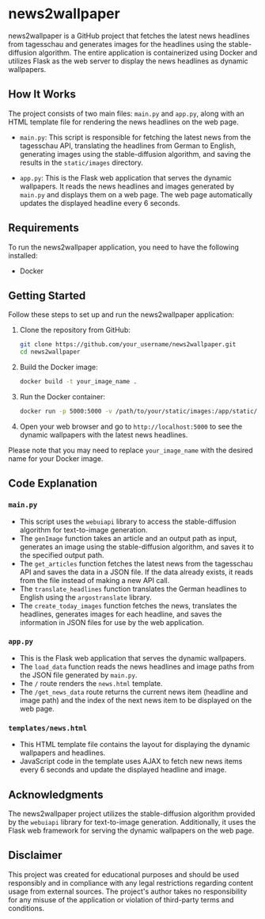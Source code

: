 # news2wallpaper

news2wallpaper is a GitHub project that fetches the latest news headlines from tagesschau and generates images for the headlines using the stable-diffusion algorithm. The entire application is containerized using Docker and utilizes Flask as the web server to display the news headlines as dynamic wallpapers.

## How It Works

The project consists of two main files: `main.py` and `app.py`, along with an HTML template file for rendering the news headlines on the web page.

- `main.py`: This script is responsible for fetching the latest news from the tagesschau API, translating the headlines from German to English, generating images using the stable-diffusion algorithm, and saving the results in the `static/images` directory.

- `app.py`: This is the Flask web application that serves the dynamic wallpapers. It reads the news headlines and images generated by `main.py` and displays them on a web page. The web page automatically updates the displayed headline every 6 seconds.

## Requirements

To run the news2wallpaper application, you need to have the following installed:

- Docker

## Getting Started

Follow these steps to set up and run the news2wallpaper application:

1. Clone the repository from GitHub:

   ```bash
   git clone https://github.com/your_username/news2wallpaper.git
   cd news2wallpaper
   ```

2. Build the Docker image:

   ```bash
   docker build -t your_image_name .
   ```

3. Run the Docker container:

   ```bash
   docker run -p 5000:5000 -v /path/to/your/static/images:/app/static/images your_image_name flask run --host=0.0.0.0 --port=5000
   ```

4. Open your web browser and go to `http://localhost:5000` to see the dynamic wallpapers with the latest news headlines.

Please note that you may need to replace `your_image_name` with the desired name for your Docker image.

## Code Explanation

### `main.py`

- This script uses the `webuiapi` library to access the stable-diffusion algorithm for text-to-image generation.
- The `genImage` function takes an article and an output path as input, generates an image using the stable-diffusion algorithm, and saves it to the specified output path.
- The `get_articles` function fetches the latest news from the tagesschau API and saves the data in a JSON file. If the data already exists, it reads from the file instead of making a new API call.
- The `translate_headlines` function translates the German headlines to English using the `argostranslate` library.
- The `create_today_images` function fetches the news, translates the headlines, generates images for each headline, and saves the information in JSON files for use by the web application.

### `app.py`

- This is the Flask web application that serves the dynamic wallpapers.
- The `load_data` function reads the news headlines and image paths from the JSON file generated by `main.py`.
- The `/` route renders the `news.html` template.
- The `/get_news_data` route returns the current news item (headline and image path) and the index of the next news item to be displayed on the web page.

### `templates/news.html`

- This HTML template file contains the layout for displaying the dynamic wallpapers and headlines.
- JavaScript code in the template uses AJAX to fetch new news items every 6 seconds and update the displayed headline and image.

## Acknowledgments

The news2wallpaper project utilizes the stable-diffusion algorithm provided by the `webuiapi` library for text-to-image generation. Additionally, it uses the Flask web framework for serving the dynamic wallpapers on the web page.

## Disclaimer

This project was created for educational purposes and should be used responsibly and in compliance with any legal restrictions regarding content usage from external sources. The project's author takes no responsibility for any misuse of the application or violation of third-party terms and conditions.
